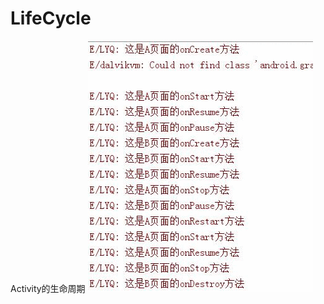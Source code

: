 # LifeCycle
Activity的生命周期
![img](https://github.com/leiyaqiang/LifeCycle/raw/master/png/Activity%E7%9A%84%E5%88%87%E6%8D%A2%E7%94%9F%E5%91%BD%E5%91%A8%E6%9C%9F.gif)
